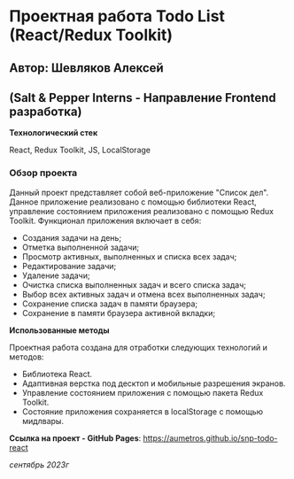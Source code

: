 # Проектная работа Todo List (React/Redux Toolkit)
## Автор: Шевляков Алексей
## (Salt & Pepper Interns - Направление Frontend разработка)

**Технологический стек**

React, Redux Toolkit, JS, LocalStorage

### Обзор проекта
Данный проект представляет собой веб-приложение "Список дел". Данное приложение реализовано c помощью библиотеки React, управление состоянием приложения реализовано с помощью Redux Toolkit.
Функционал приложения включает в себя:
* Создания задачи на день;
* Отметка выполненной задачи;
* Просмотр активных, выполненных и списка всех задач;
* Редактирование задачи;
* Удаление задачи;
* Очистка списка выполненных задач и всего списка задач;
* Выбор всех активных задач и отмена всех выполненных задач;
* Сохранение списка задач в памяти браузера;
* Сохранение в памяти браузера активной вкладки;

**Использованные методы**

Проектная работа создана для отработки следующих технологий и методов:
* Библиотека React.
* Адаптивная верстка под десктоп и мобильные разрешения экранов.
* Управление состоянием приложения с помощью пакета Redux Toolkit.
* Состояние приложения сохраняется в localStorage с помощью мидлвары.

**Ссылка на проект - GitHub Pages**: https://aumetros.github.io/snp-todo-react

*сентябрь 2023г*
